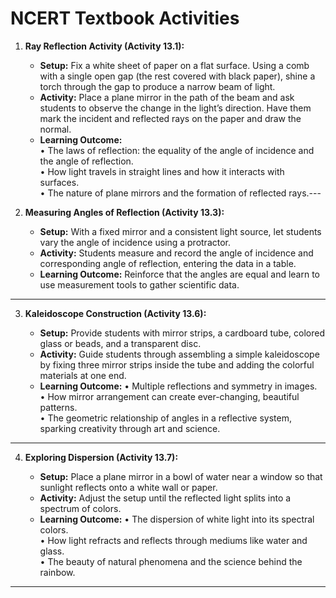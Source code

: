 ﻿# NCERT Textbook Activities

1.  **Ray Reflection Activity (Activity 13.1):**
    
    -   **Setup:** Fix a white sheet of paper on a flat surface. Using a comb with a single open gap (the rest covered with black paper), shine a torch through the gap to produce a narrow beam of light.
    -   **Activity:** Place a plane mirror in the path of the beam and ask students to observe the change in the light’s direction. Have them mark the incident and reflected rays on the paper and draw the normal.
    -   **Learning Outcome:**  
        • The laws of reflection: the equality of the angle of incidence and the angle of reflection.  
        • How light travels in straight lines and how it interacts with surfaces.  
        • The nature of plane mirrors and the formation of reflected rays.---

2.  **Measuring Angles of Reflection (Activity 13.3):**
    
    -   **Setup:** With a fixed mirror and a consistent light source, let students vary the angle of incidence using a protractor.
    -   **Activity:** Students measure and record the angle of incidence and corresponding angle of reflection, entering the data in a table.
    -   **Learning Outcome:** Reinforce that the angles are equal and learn to use measurement tools to gather scientific data.

---

3.  **Kaleidoscope Construction (Activity 13.6):**
    
    -   **Setup:** Provide students with mirror strips, a cardboard tube, colored glass or beads, and a transparent disc.
    -   **Activity:** Guide students through assembling a simple kaleidoscope by fixing three mirror strips inside the tube and adding the colorful materials at one end.
    -   **Learning Outcome:** 
	     • Multiple reflections and symmetry in images.  
        • How mirror arrangement can create ever-changing, beautiful patterns.  
        • The geometric relationship of angles in a reflective system, sparking creativity through art and science.
---

4.  **Exploring Dispersion (Activity 13.7):**
    
    -   **Setup:** Place a plane mirror in a bowl of water near a window so that sunlight reflects onto a white wall or paper.
    -   **Activity:** Adjust the setup until the reflected light splits into a spectrum of colors.
    -   **Learning Outcome:** 
	    • The dispersion of white light into its spectral colors.  
        • How light refracts and reflects through mediums like water and glass.  
        • The beauty of natural phenomena and the science behind the rainbow.
----------
